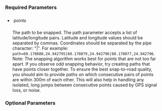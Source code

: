 <!--- This is a generated file, do not edit! -->
<!--- [START maps_http_parameters_nearestroads] -->

<!--- This style allows for <code> styling in <h> -->        
<style>
.param-pre-style {
  width: fit-content;
  padding: var(--devsite-inline-code-padding,4px 4px);
  font: 500 90%/1 var(--devsite-code-font-family);
  box-sizing: border-box;
  background: var(--devsite-code-background);
  color: var(--devsite-code-color);
}
</style>


<h3 id="required-parameters">Required Parameters</h3>

-   <h4 id="points" class="param-pre-style">points</h4>

    The path to be snapped. The path parameter accepts a list of latitude/longitude pairs. Latitude and longitude values should be separated by commas. Coordinates should be separated by the pipe character: "|". For example: `path=60.170880,24.942795|60.170879,24.942796|60.170877,24.942796`.
    Note: The snapping algorithm works best for points that are not too far apart. If you observe odd snapping behavior, try creating paths that have points closer together. To ensure the best snap-to-road quality, you should aim to provide paths on which consecutive pairs of points are within 300m of each other. This will also help in handling any isolated, long jumps between consecutive points caused by GPS signal loss, or noise.

<h3 id="optional-parameters">Optional Parameters</h3>


<!--- [END maps_http_parameters_nearestroads] -->